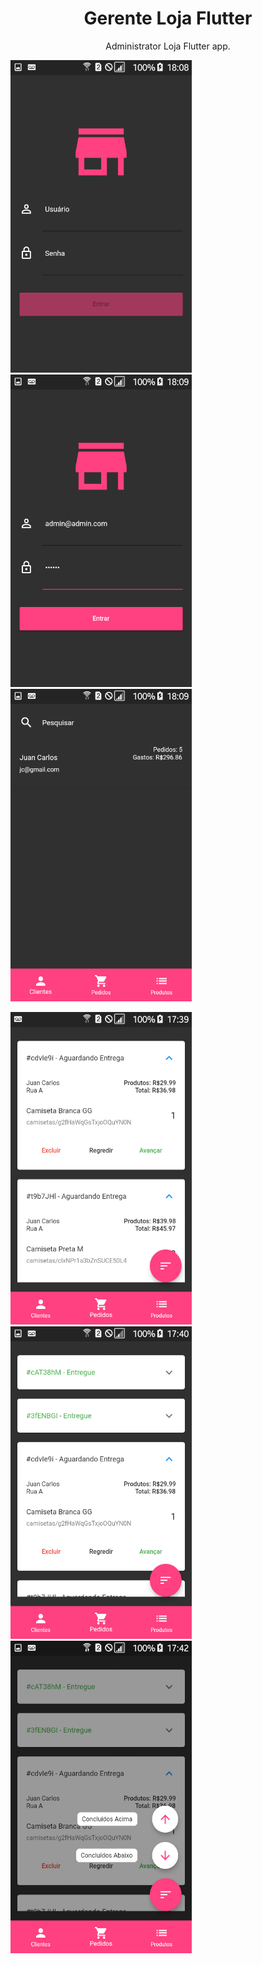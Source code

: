 <h1 align="center">
  Gerente Loja Flutter
</h1>

<p align="center">Administrator Loja Flutter app.</p>

<img src="./readme/login1.png" width="290" height="500" /> <img src="./readme/login2.png" width="290" height="500" />  <img src="./readme/clients.png" width="290" height="500" />

<img src="./readme/orders1.png" width="290" height="500" /> <img src="./readme/orders2.png" width="290" height="500" /> <img src="./readme/orders3.png" width="290" height="500" />